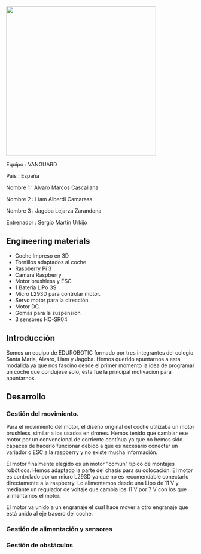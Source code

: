 
<img src="https://github.com/eduroboticfll/MERCURIO-VANGUARD-FE/assets/82280656/cac4b78b-866f-4174-86fb-b2a1a6bfaf08" width="400">


Equipo : VANGUARD

Pais : España 

Nombre 1 : Alvaro Marcos Cascallana

Nombre 2 : Liam Alberdi Camarasa

Nombre 3 : Jagoba Lejarza Zarandona

Entrenador : Sergio Martin Urkijo



## Engineering materials

- Coche Impreso en 3D
- Tornillos adaptados al coche
- Raspberry Pi 3
- Camara Raspberry 
- Motor brushless y ESC 
- 1 Bateria LiPo 3S
- Micro L293D para controlar motor. 
- Servo motor para la dirección.
- Motor DC.
- Gomas para la suspension 
- 3 sensores HC-SR04 


## Introducción

Somos un equipo de EDUROBOTIC formado por tres integrantes del colegio Santa Maria, Alvaro, Liam y Jagoba. Hemos querido apuntarnos a esta modalida ya que nos fascino desde el primer momento la idea de programar un coche que condujese solo, esta fue la principal motivacion para apuntarnos. 

## Desarrollo

### Gestión del movimiento.

Para el movimiento del motor, el diseño original del coche utilizaba un motor brushless, similar a los usados en drones. Hemos tenido que cambiar ese motor por un convencional de corriente contínua ya que no hemos sido capaces de hacerlo funcionar debido a que es necesario conectar un variador o ESC a la raspberry y no existe mucha información.

El motor finalmente elegido es un motor "común" típico de montajes robóticos. Hemos adaptado la parte del chasis para su colocación. El motor es controlado por un micro L293D ya que no es recomendable conectarlo directamente a la raspberry. Lo alimentamos desde una Lipo de 11 V y mediante un  regulador de voltaje que cambia los 11 V por 7 V con los que alimentamos el motor.

El motor va unido a un engranaje el cual hace mover a otro engranaje que está unido al eje trasero del coche.
### Gestión de alimentación y sensores

### Gestión de obstáculos
